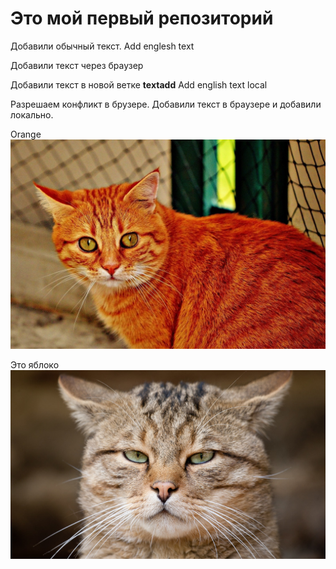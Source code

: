 # Это мой первый репозиторий

Добавили обычный текст. Add englesh text

Добавили текст через браузер

Добавили текст в новой ветке **textadd** Add english text local

Разрешаем конфликт в брузере. Добавили текст в браузере и добавили локально.

Orange
![Orange](orange.jpg)

Это яблоко
![Яблоко](cat.jpg)
